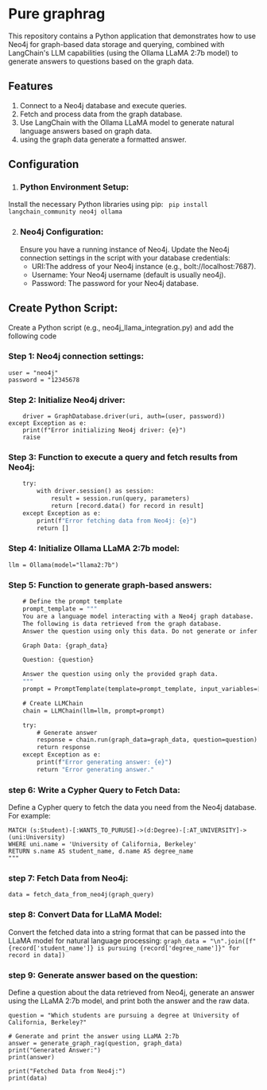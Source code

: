# Pure graphrag
This repository contains a Python application that demonstrates how to use Neo4j for graph-based data storage and querying, combined with LangChain's LLM capabilities (using the Ollama LLaMA 2:7b model) to generate answers to questions based on the graph data.

## Features
1. Connect to a Neo4j database and execute queries.
2. Fetch and process data from the graph database.
3. Use LangChain with the Ollama LLaMA model to generate natural language answers based on graph data.
4. using the graph data generate a formatted answer.

## Configuration
1.  ### Python Environment Setup:
   Install the necessary Python libraries using pip:
   ` pip install langchain_community neo4j ollama`
 
2. ### Neo4j Configuration:
   Ensure you have a running instance of Neo4j. Update the Neo4j connection settings in the script with your database credentials:
    - URI:The address of your Neo4j instance (e.g., bolt://localhost:7687).
    - Username: Your Neo4j username (default is usually neo4j).
    - Password: The password for your Neo4j database.


## Create Python Script:
   Create a Python script (e.g., neo4j_llama_integration.py) and add the following code

### Step 1: Neo4j connection settings:
```uri = "bolt://localhost:7687"
user = "neo4j"
password = "12345678
```

### Step 2: Initialize Neo4j driver:
```try:
    driver = GraphDatabase.driver(uri, auth=(user, password))
except Exception as e:
    print(f"Error initializing Neo4j driver: {e}")
    raise
```

### Step 3: Function to execute a query and fetch results from Neo4j:
```def fetch_data_from_neo4j(query, parameters=None):
    try:
        with driver.session() as session:
            result = session.run(query, parameters)
            return [record.data() for record in result]
    except Exception as e:
        print(f"Error fetching data from Neo4j: {e}")
        return []
```

### Step 4: Initialize Ollama LLaMA 2:7b model:
`llm = Ollama(model="llama2:7b")
`

### Step 5: Function to generate graph-based answers:
```def generate_graph_rag(question, graph_data):
    # Define the prompt template
    prompt_template = """
    You are a language model interacting with a Neo4j graph database. 
    The following is data retrieved from the graph database. 
    Answer the question using only this data. Do not generate or infer any information that is not directly present in the data.

    Graph Data: {graph_data}

    Question: {question}

    Answer the question using only the provided graph data.
    """
    prompt = PromptTemplate(template=prompt_template, input_variables=["graph_data", "question"])

    # Create LLMChain
    chain = LLMChain(llm=llm, prompt=prompt)

    try:
        # Generate answer
        response = chain.run(graph_data=graph_data, question=question)
        return response
    except Exception as e:
        print(f"Error generating answer: {e}")
        return "Error generating answer."
```

### step 6: Write a Cypher Query to Fetch Data:
Define a Cypher query to fetch the data you need from the Neo4j database. For example:
```graph_query = """
MATCH (s:Student)-[:WANTS_TO_PURUSE]->(d:Degree)-[:AT_UNIVERSITY]->(uni:University)
WHERE uni.name = 'University of California, Berkeley'
RETURN s.name AS student_name, d.name AS degree_name
"""
```

### step 7: Fetch Data from Neo4j:
`data = fetch_data_from_neo4j(graph_query)
`

### step 8: Convert Data for LLaMA Model:
Convert the fetched data into a string format that can be passed into the LLaMA model for natural language processing:
`graph_data = "\n".join([f"{record['student_name']} is pursuing {record['degree_name']}" for record in data])
`

### step 9: Generate answer based on the question:
Define a question about the data retrieved from Neo4j, generate an answer using the LLaMA 2:7b model, and print both the answer and the raw data.
```# Define a question related to the fetched data
question = "Which students are pursuing a degree at University of California, Berkeley?"

# Generate and print the answer using LLaMA 2:7b
answer = generate_graph_rag(question, graph_data)
print("Generated Answer:")
print(answer)

print("Fetched Data from Neo4j:")
print(data)
```




   
   





